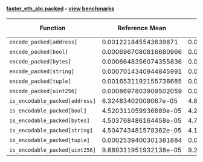 #### [faster_eth_abi.packed](https://github.com/BobTheBuidler/faster-eth-abi/blob/master/faster_eth_abi/packed.py) - [view benchmarks](https://github.com/BobTheBuidler/faster-eth-abi/blob/master/benchmarks/test_packed_benchmarks.py)

| Function | Reference Mean | Faster Mean | % Change | Speedup (%) | x Faster | Faster |
|----------|---------------|-------------|----------|-------------|----------|--------|
| `encode_packed[address]` | 0.001221845543639871 | 0.0004642012005752417 | 62.01% | 163.21% | 2.63x | ✅ |
| `encode_packed[bool]` | 0.0006967080816680966 | 0.00028568790720734247 | 58.99% | 143.87% | 2.44x | ✅ |
| `encode_packed[bytes]` | 0.0006648356074355836 | 0.00027283390351366053 | 58.96% | 143.68% | 2.44x | ✅ |
| `encode_packed[string]` | 0.0007014340944845991 | 0.0003017474559481132 | 56.98% | 132.46% | 2.32x | ✅ |
| `encode_packed[tuple]` | 0.0016531192155736685 | 0.0009755080032996226 | 40.99% | 69.46% | 1.69x | ✅ |
| `encode_packed[uint256]` | 0.0008697803909502059 | 0.00041958193733433 | 51.76% | 107.30% | 2.07x | ✅ |
| `is_encodable_packed[address]` | 6.32483402009067e-05 | 4.83600286630456e-05 | 23.54% | 30.79% | 1.31x | ✅ |
| `is_encodable_packed[bool]` | 4.520311059936889e-05 | 4.274817770483397e-05 | 5.43% | 5.74% | 1.06x | ✅ |
| `is_encodable_packed[bytes]` | 4.503768486164458e-05 | 4.754257408186839e-05 | -5.56% | -5.27% | 0.95x | ❌ |
| `is_encodable_packed[string]` | 4.504743481578362e-05 | 4.101614235698907e-05 | 8.95% | 9.83% | 1.10x | ✅ |
| `is_encodable_packed[tuple]` | 0.0002539400301381884 | 0.00023645592489117775 | 6.89% | 7.39% | 1.07x | ✅ |
| `is_encodable_packed[uint256]` | 9.889311951932138e-05 | 9.274927826619745e-05 | 6.21% | 6.62% | 1.07x | ✅ |
